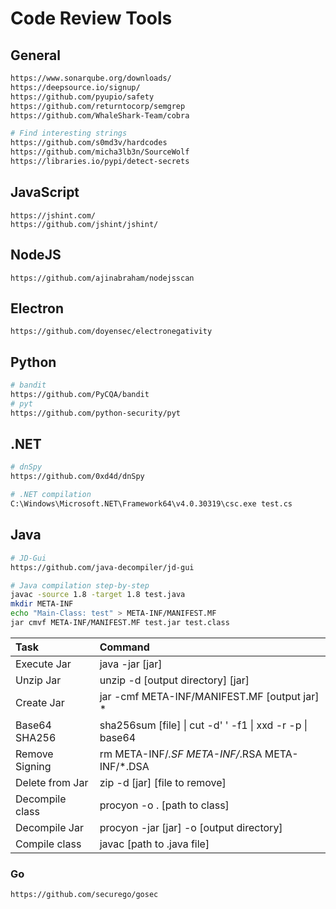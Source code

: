 # Code Review Tools

## General

```bash
https://www.sonarqube.org/downloads/
https://deepsource.io/signup/
https://github.com/pyupio/safety
https://github.com/returntocorp/semgrep
https://github.com/WhaleShark-Team/cobra

# Find interesting strings
https://github.com/s0md3v/hardcodes
https://github.com/micha3lb3n/SourceWolf
https://libraries.io/pypi/detect-secrets
```

## JavaScript

```text
https://jshint.com/
https://github.com/jshint/jshint/
```

## NodeJS

```text
https://github.com/ajinabraham/nodejsscan
```

## Electron

```text
https://github.com/doyensec/electronegativity
```

## Python

```bash
# bandit
https://github.com/PyCQA/bandit
# pyt
https://github.com/python-security/pyt
```

## .NET

```bash
# dnSpy
https://github.com/0xd4d/dnSpy

# .NET compilation
C:\Windows\Microsoft.NET\Framework64\v4.0.30319\csc.exe test.cs
```

## Java

```bash
# JD-Gui
https://github.com/java-decompiler/jd-gui

# Java compilation step-by-step
javac -source 1.8 -target 1.8 test.java
mkdir META-INF
echo "Main-Class: test" > META-INF/MANIFEST.MF
jar cmvf META-INF/MANIFEST.MF test.jar test.class
```

| Task | Command |
| :--- | :--- |
| Execute Jar | java -jar \[jar\] |
| Unzip Jar | unzip -d \[output directory\] \[jar\] |
| Create Jar | jar -cmf META-INF/MANIFEST.MF \[output jar\] \* |
| Base64 SHA256 | sha256sum \[file\] \| cut -d' ' -f1 \| xxd -r -p \| base64 |
| Remove Signing | rm META-INF/_.SF META-INF/_.RSA META-INF/\*.DSA |
| Delete from Jar | zip -d \[jar\] \[file to remove\] |
| Decompile class | procyon -o . \[path to class\] |
| Decompile Jar | procyon -jar \[jar\] -o \[output directory\] |
| Compile class | javac \[path to .java file\] |

### Go

```bash
https://github.com/securego/gosec
```

